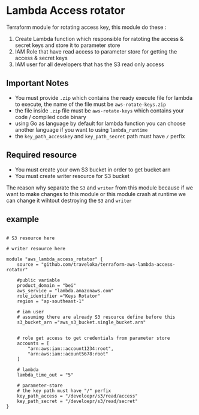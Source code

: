 # Lambda Access rotator 

Terraform module for rotating access key, this module do these : 
1. Create Lambda function which responsible for ratoting the access & secret keys and store it to parameter store
2. IAM Role that have read access to parameter store for getting the access & secret keys
3. IAM user for all developers that has the S3 read only access

## Important Notes

 - You must provide `.zip` which contains the ready execute file for lambda to execute, the name of the  file must be `aws-rotate-keys.zip`
 - the file inside `.zip` file must be `aws-rotate-keys` which contains your code / compiled code binary 
 - using Go as language by default for lambda function you can choose another language if you want to using `lambda_runtime`
 - the `key_path_accesskey` and `key_path_secret` path must have `/` perfix

## Required resource

 - You must create your own S3 bucket in order to get bucket arn
 - You must create writer resource for S3 bucket

The reason why separate the `S3` and `writer` from this module because if we want to make changes to this module or this module crash at runtime we can change it wihtout destroying the `S3` and `writer`

## example

```hcl

# S3 resource here

# writer resource here

module "aws_lambda_access_rotator" {
    source = "github.com/traveloka/terraform-aws-lambda-access-rotator"

    #public variable
    product_domain = "bei"
    aws_service = "lambda.amazonaws.com"
    role_identifier ="Keys Rotator"
    region = "ap-southeast-1"
    
    # iam user
    # assuming there are already S3 resource define before this
    s3_bucket_arn ="aws_s3_bucket.single_bucket.arn"


    # role get access to get credentials from parameter store
    accounts = [
        "arn:aws:iam::account1234:root",
        "arn:aws:iam::acount5678:root"
    ]
    
    # lambda
    lambda_time_out = "5"

    # parameter-store
    # the key path must have "/" perfix
    key_path_access = "/develoepr/s3/read/access" 
    key_path_secret = "/develoepr/s3/read/secret" 
}

```
